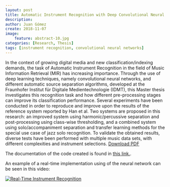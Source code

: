 ```yaml
---
layout: post
title: Automatic Instrument Recognition with Deep Convolutional Neural Networks
description: 
author: Juan Gómez
create: 2018-11-07
image:
    feature: abstract-10.jpg
categories: [Research, Thesis]
tags: [instrument recognition, convolutional neural networks]
---
```


In the context of growing digital media and new classification/indexing demands, the task of Automatic Instrument Recognition in the field of Music Information Retrieval (MIR) has increasing importance. Through the use of deep learning techniques, namely convolutional neural networks, and different automatic source separation algorithms, developed at the Fraunhofer Institut für Digitale Medientechnologie (IDMT), this Master thesis investigates this recognition task and how different pre-processing stages can improve its classification performance. Several experiments have been conducted in order to reproduce and improve upon the results of the reference system reported by Han et al. Two systems are proposed in this research: an improved system using harmonic/percussive separation and post-processing using class-wise thresholding, and a combined system using solo/accompaniment separation and transfer learning methods for the special use case of jazz solo recognition. To validate the obtained results, diverse tests have been performed with multiple music data sets, with different complexities and instrument selections. [Download PDF](https://juansgomez87.github.io/downloads/master_thesis_jsgc.pdf)

The documentation of the code created is found in [this link.](https://juansgomez87.github.io/instrument-recognition-doc/build/html/).

An example of a real-time implementation using of the neural network can be seen in this video:

[![Real-Time Instrument Recognition](https://img.youtube.com/vi/KEcjxkJd0SQ/0.jpg)](https://www.youtube.com/watch?v=KEcjxkJd0SQ)

